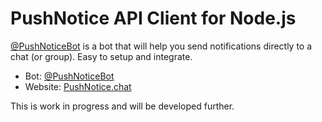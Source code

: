 # PushNotice API Client for Node.js

[@PushNoticeBot](https://t.me/PushNoticeBot) is a bot that will help you send notifications directly to a chat (or group). Easy to setup and integrate.

* Bot: [@PushNoticeBot](https://t.me/PushNoticeBot)
* Website: [PushNotice.chat](https://pushnotice.chat)

This is work in progress and will be developed further.
